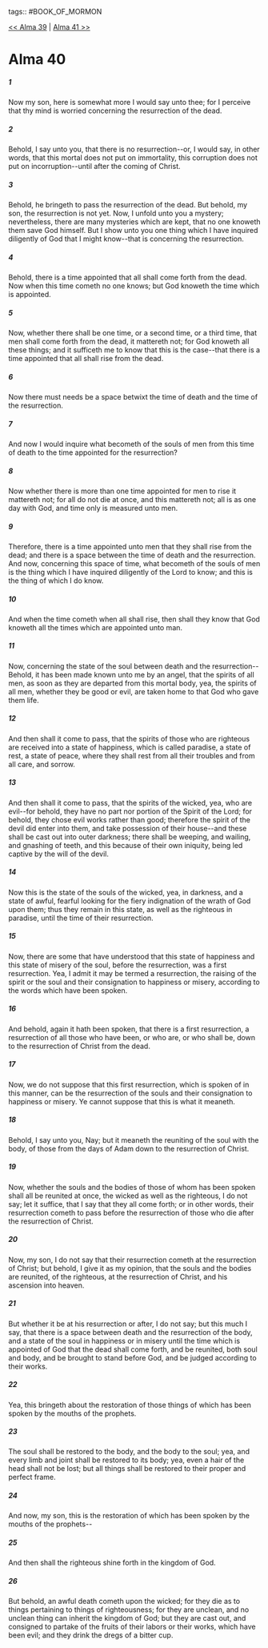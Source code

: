 tags:: #BOOK_OF_MORMON

[<< Alma 39](BOOK_OF_MORMON/09_Alma/Alma_39.md) | [Alma 41 >>](BOOK_OF_MORMON/09_Alma/Alma_41.md)

# Alma 40

##### 1

Now my son, here is somewhat more I would say unto thee; for I perceive that thy mind is worried concerning the resurrection of the dead.

##### 2

Behold, I say unto you, that there is no resurrection--or, I would say, in other words, that this mortal does not put on immortality, this corruption does not put on incorruption--until after the coming of Christ.

##### 3

Behold, he bringeth to pass the resurrection of the dead. But behold, my son, the resurrection is not yet. Now, I unfold unto you a mystery; nevertheless, there are many mysteries which are kept, that no one knoweth them save God himself. But I show unto you one thing which I have inquired diligently of God that I might know--that is concerning the resurrection.

##### 4

Behold, there is a time appointed that all shall come forth from the dead. Now when this time cometh no one knows; but God knoweth the time which is appointed.

##### 5

Now, whether there shall be one time, or a second time, or a third time, that men shall come forth from the dead, it mattereth not; for God knoweth all these things; and it sufficeth me to know that this is the case--that there is a time appointed that all shall rise from the dead.

##### 6

Now there must needs be a space betwixt the time of death and the time of the resurrection.

##### 7

And now I would inquire what becometh of the souls of men from this time of death to the time appointed for the resurrection?

##### 8

Now whether there is more than one time appointed for men to rise it mattereth not; for all do not die at once, and this mattereth not; all is as one day with God, and time only is measured unto men.

##### 9

Therefore, there is a time appointed unto men that they shall rise from the dead; and there is a space between the time of death and the resurrection. And now, concerning this space of time, what becometh of the souls of men is the thing which I have inquired diligently of the Lord to know; and this is the thing of which I do know.

##### 10

And when the time cometh when all shall rise, then shall they know that God knoweth all the times which are appointed unto man.

##### 11

Now, concerning the state of the soul between death and the resurrection--Behold, it has been made known unto me by an angel, that the spirits of all men, as soon as they are departed from this mortal body, yea, the spirits of all men, whether they be good or evil, are taken home to that God who gave them life.

##### 12

And then shall it come to pass, that the spirits of those who are righteous are received into a state of happiness, which is called paradise, a state of rest, a state of peace, where they shall rest from all their troubles and from all care, and sorrow.

##### 13

And then shall it come to pass, that the spirits of the wicked, yea, who are evil--for behold, they have no part nor portion of the Spirit of the Lord; for behold, they chose evil works rather than good; therefore the spirit of the devil did enter into them, and take possession of their house--and these shall be cast out into outer darkness; there shall be weeping, and wailing, and gnashing of teeth, and this because of their own iniquity, being led captive by the will of the devil.

##### 14

Now this is the state of the souls of the wicked, yea, in darkness, and a state of awful, fearful looking for the fiery indignation of the wrath of God upon them; thus they remain in this state, as well as the righteous in paradise, until the time of their resurrection.

##### 15

Now, there are some that have understood that this state of happiness and this state of misery of the soul, before the resurrection, was a first resurrection. Yea, I admit it may be termed a resurrection, the raising of the spirit or the soul and their consignation to happiness or misery, according to the words which have been spoken.

##### 16

And behold, again it hath been spoken, that there is a first resurrection, a resurrection of all those who have been, or who are, or who shall be, down to the resurrection of Christ from the dead.

##### 17

Now, we do not suppose that this first resurrection, which is spoken of in this manner, can be the resurrection of the souls and their consignation to happiness or misery. Ye cannot suppose that this is what it meaneth.

##### 18

Behold, I say unto you, Nay; but it meaneth the reuniting of the soul with the body, of those from the days of Adam down to the resurrection of Christ.

##### 19

Now, whether the souls and the bodies of those of whom has been spoken shall all be reunited at once, the wicked as well as the righteous, I do not say; let it suffice, that I say that they all come forth; or in other words, their resurrection cometh to pass before the resurrection of those who die after the resurrection of Christ.

##### 20

Now, my son, I do not say that their resurrection cometh at the resurrection of Christ; but behold, I give it as my opinion, that the souls and the bodies are reunited, of the righteous, at the resurrection of Christ, and his ascension into heaven.

##### 21

But whether it be at his resurrection or after, I do not say; but this much I say, that there is a space between death and the resurrection of the body, and a state of the soul in happiness or in misery until the time which is appointed of God that the dead shall come forth, and be reunited, both soul and body, and be brought to stand before God, and be judged according to their works.

##### 22

Yea, this bringeth about the restoration of those things of which has been spoken by the mouths of the prophets.

##### 23

The soul shall be restored to the body, and the body to the soul; yea, and every limb and joint shall be restored to its body; yea, even a hair of the head shall not be lost; but all things shall be restored to their proper and perfect frame.

##### 24

And now, my son, this is the restoration of which has been spoken by the mouths of the prophets--

##### 25

And then shall the righteous shine forth in the kingdom of God.

##### 26

But behold, an awful death cometh upon the wicked; for they die as to things pertaining to things of righteousness; for they are unclean, and no unclean thing can inherit the kingdom of God; but they are cast out, and consigned to partake of the fruits of their labors or their works, which have been evil; and they drink the dregs of a bitter cup.
